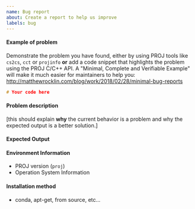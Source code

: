 ```yaml
---
name: Bug report
about: Create a report to help us improve
labels: bug
---
```


<!-- Please search existing issues to avoid creating duplicates. -->

#### Example of problem

Demonstrate the problem you have found, either by using PROJ tools like `cs2cs`, `cct` or `projinfo` **or** add a code snippet that highlights the problem using the PROJ C/C++ API.
A "Minimal, Complete and Verifiable Example" will make it much easier for maintainers to help you:
<http://matthewrocklin.com/blog/work/2018/02/28/minimal-bug-reports>

```c
# Your code here

```

#### Problem description

[this should explain **why** the current behavior is a problem and why the expected output is a better solution.]

#### Expected Output

#### Environment Information

- PROJ version (`proj`)
- Operation System Information

#### Installation method

- conda, apt-get, from source, etc...

